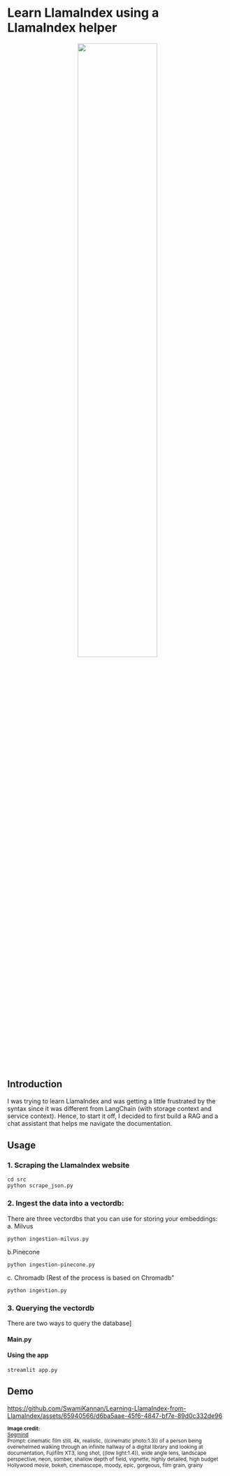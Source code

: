 # Learn LlamaIndex using a LlamaIndex helper
<p align="center">
  <img src = "https://github.com/SwamiKannan/Learning-LlamaIndex-from-LlamaIndex/blob/main/images/image%203.jpg", width = 60%>
</p>

## Introduction

I was trying to learn LlamaIndex and was getting a little frustrated by the syntax since it was different from LangChain (with storage context and service context). Hence, to start it off, I decided to first build a RAG and a chat assistant that helps me navigate the documentation.

## Usage
### 1. Scraping the LlamaIndex website
```
cd src
python scrape_json.py
```

### 2. Ingest the data into a vectordb:
There are three vectordbs that you can use for storing your embeddings:<br>
a. Milvus
```
python ingestion-milvus.py
```
b.Pinecone
```
python ingestion-pinecone.py
```
c. Chromadb (Rest of the process is based on Chromadb"
```
python ingestion.py
```
### 3. Querying the vectordb
There are two ways to query the database]
#### Main.py


#### Using the app
```
streamlit app.py
```
## Demo
<p align = "center">
  
https://github.com/SwamiKannan/Learning-LlamaIndex-from-LlamaIndex/assets/65940566/d6ba5aae-45f6-4847-bf7e-89d0c332de96

</p>

<sub>
<b>Image credit:</b> <br/> <a href="https://www.segmind.com/models/sdxl1.0-txt2img"> Segmind </a><br>
Prompt: cinematic film still, 4k, realistic, ((cinematic photo:1.3)) of a person being overwhelmed walking through an infinite hallway of a digital library and looking at documentation, Fujifilm XT3, long shot, ((low light:1.4)), wide angle lens, landscape perspective, neon, somber, shallow depth of field, vignette, highly detailed, high budget Hollywood movie, bokeh, cinemascope, moody, epic, gorgeous, film grain, grainy
